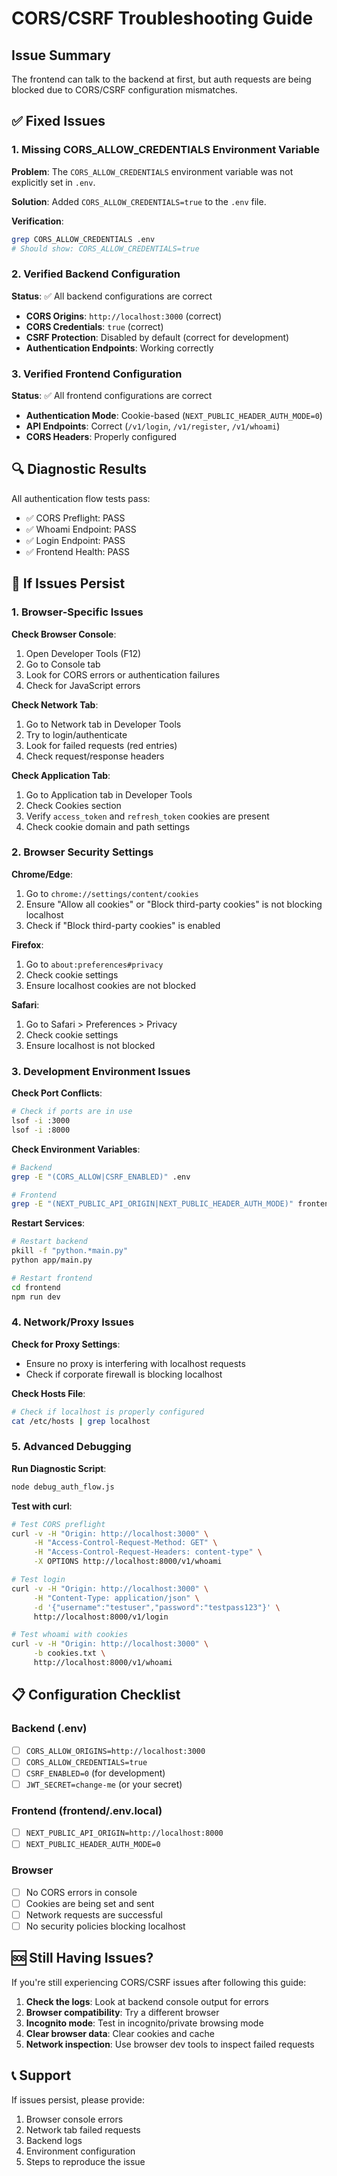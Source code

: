 # CORS/CSRF Troubleshooting Guide

## Issue Summary
The frontend can talk to the backend at first, but auth requests are being blocked due to CORS/CSRF configuration mismatches.

## ✅ Fixed Issues

### 1. Missing CORS_ALLOW_CREDENTIALS Environment Variable
**Problem**: The `CORS_ALLOW_CREDENTIALS` environment variable was not explicitly set in `.env`.

**Solution**: Added `CORS_ALLOW_CREDENTIALS=true` to the `.env` file.

**Verification**: 
```bash
grep CORS_ALLOW_CREDENTIALS .env
# Should show: CORS_ALLOW_CREDENTIALS=true
```

### 2. Verified Backend Configuration
**Status**: ✅ All backend configurations are correct

- **CORS Origins**: `http://localhost:3000` (correct)
- **CORS Credentials**: `true` (correct)
- **CSRF Protection**: Disabled by default (correct for development)
- **Authentication Endpoints**: Working correctly

### 3. Verified Frontend Configuration
**Status**: ✅ All frontend configurations are correct

- **Authentication Mode**: Cookie-based (`NEXT_PUBLIC_HEADER_AUTH_MODE=0`)
- **API Endpoints**: Correct (`/v1/login`, `/v1/register`, `/v1/whoami`)
- **CORS Headers**: Properly configured

## 🔍 Diagnostic Results

All authentication flow tests pass:
- ✅ CORS Preflight: PASS
- ✅ Whoami Endpoint: PASS  
- ✅ Login Endpoint: PASS
- ✅ Frontend Health: PASS

## 🚨 If Issues Persist

### 1. Browser-Specific Issues

**Check Browser Console**:
1. Open Developer Tools (F12)
2. Go to Console tab
3. Look for CORS errors or authentication failures
4. Check for JavaScript errors

**Check Network Tab**:
1. Go to Network tab in Developer Tools
2. Try to login/authenticate
3. Look for failed requests (red entries)
4. Check request/response headers

**Check Application Tab**:
1. Go to Application tab in Developer Tools
2. Check Cookies section
3. Verify `access_token` and `refresh_token` cookies are present
4. Check cookie domain and path settings

### 2. Browser Security Settings

**Chrome/Edge**:
1. Go to `chrome://settings/content/cookies`
2. Ensure "Allow all cookies" or "Block third-party cookies" is not blocking localhost
3. Check if "Block third-party cookies" is enabled

**Firefox**:
1. Go to `about:preferences#privacy`
2. Check cookie settings
3. Ensure localhost cookies are not blocked

**Safari**:
1. Go to Safari > Preferences > Privacy
2. Check cookie settings
3. Ensure localhost is not blocked

### 3. Development Environment Issues

**Check Port Conflicts**:
```bash
# Check if ports are in use
lsof -i :3000
lsof -i :8000
```

**Check Environment Variables**:
```bash
# Backend
grep -E "(CORS_ALLOW|CSRF_ENABLED)" .env

# Frontend  
grep -E "(NEXT_PUBLIC_API_ORIGIN|NEXT_PUBLIC_HEADER_AUTH_MODE)" frontend/.env*
```

**Restart Services**:
```bash
# Restart backend
pkill -f "python.*main.py"
python app/main.py

# Restart frontend
cd frontend
npm run dev
```

### 4. Network/Proxy Issues

**Check for Proxy Settings**:
- Ensure no proxy is interfering with localhost requests
- Check if corporate firewall is blocking localhost

**Check Hosts File**:
```bash
# Check if localhost is properly configured
cat /etc/hosts | grep localhost
```

### 5. Advanced Debugging

**Run Diagnostic Script**:
```bash
node debug_auth_flow.js
```

**Test with curl**:
```bash
# Test CORS preflight
curl -v -H "Origin: http://localhost:3000" \
     -H "Access-Control-Request-Method: GET" \
     -H "Access-Control-Request-Headers: content-type" \
     -X OPTIONS http://localhost:8000/v1/whoami

# Test login
curl -v -H "Origin: http://localhost:3000" \
     -H "Content-Type: application/json" \
     -d '{"username":"testuser","password":"testpass123"}' \
     http://localhost:8000/v1/login

# Test whoami with cookies
curl -v -H "Origin: http://localhost:3000" \
     -b cookies.txt \
     http://localhost:8000/v1/whoami
```

## 📋 Configuration Checklist

### Backend (.env)
- [ ] `CORS_ALLOW_ORIGINS=http://localhost:3000`
- [ ] `CORS_ALLOW_CREDENTIALS=true`
- [ ] `CSRF_ENABLED=0` (for development)
- [ ] `JWT_SECRET=change-me` (or your secret)

### Frontend (frontend/.env.local)
- [ ] `NEXT_PUBLIC_API_ORIGIN=http://localhost:8000`
- [ ] `NEXT_PUBLIC_HEADER_AUTH_MODE=0`

### Browser
- [ ] No CORS errors in console
- [ ] Cookies are being set and sent
- [ ] Network requests are successful
- [ ] No security policies blocking localhost

## 🆘 Still Having Issues?

If you're still experiencing CORS/CSRF issues after following this guide:

1. **Check the logs**: Look at backend console output for errors
2. **Browser compatibility**: Try a different browser
3. **Incognito mode**: Test in incognito/private browsing mode
4. **Clear browser data**: Clear cookies and cache
5. **Network inspection**: Use browser dev tools to inspect failed requests

## 📞 Support

If issues persist, please provide:
1. Browser console errors
2. Network tab failed requests
3. Backend logs
4. Environment configuration
5. Steps to reproduce the issue
